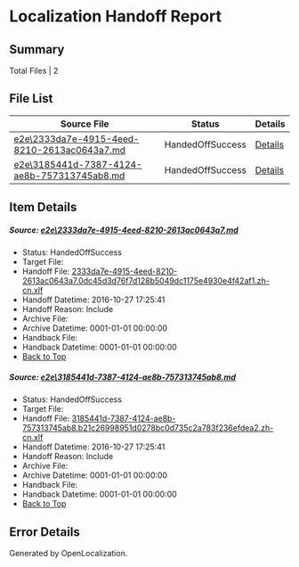 # <a name='report-top'></a> Localization Handoff Report

## Summary
 Total Files | 2

## File List
 Source File | Status | Details 
 ----------- | ------ | ------- 
 [e2e\2333da7e-4915-4eed-8210-2613ac0643a7.md](https://github.com/OpenLocalizationTestOrg/ol-test0/blob/45ccf156eb65353c9f20f91860e75749768c52a2/e2e/2333da7e-4915-4eed-8210-2613ac0643a7.md) | HandedOffSuccess | [Details](#3814ee2e33748d427a0a9acc5735cd3cfdc19cdc1)
 [e2e\3185441d-7387-4124-ae8b-757313745ab8.md](https://github.com/OpenLocalizationTestOrg/ol-test0/blob/45ccf156eb65353c9f20f91860e75749768c52a2/e2e/3185441d-7387-4124-ae8b-757313745ab8.md) | HandedOffSuccess | [Details](#bceb318abdae130ec2c37d36856db81d823b71952)

## Item Details
##### <a name='3814ee2e33748d427a0a9acc5735cd3cfdc19cdc1'></a> Source: [e2e\2333da7e-4915-4eed-8210-2613ac0643a7.md](https://github.com/OpenLocalizationTestOrg/ol-test0/blob/45ccf156eb65353c9f20f91860e75749768c52a2/e2e/2333da7e-4915-4eed-8210-2613ac0643a7.md)
* Status: HandedOffSuccess
* Target File: 
* Handoff File: [2333da7e-4915-4eed-8210-2613ac0643a7.0dc45d3d76f7d128b5049dc1175e4930e4f42af1.zh-cn.xlf](https://github.com/OpenLocalizationTestOrg/ol-test0-handoff/blob/f18f8339b2004392016577ba1ab2fa5e4445c89a/ol-handoff/OpenLocalizationTestOrg/ol-test0-zhcn/shujia/ht/2333da7e-4915-4eed-8210-2613ac0643a7.0dc45d3d76f7d128b5049dc1175e4930e4f42af1.zh-cn.xlf)
* Handoff Datetime: 2016-10-27 17:25:41
* Handoff Reason: Include
* Archive File: 
* Archive Datetime: 0001-01-01 00:00:00
* Handback File: 
* Handback Datetime: 0001-01-01 00:00:00
* [Back to Top](#report-top)

##### <a name='bceb318abdae130ec2c37d36856db81d823b71952'></a> Source: [e2e\3185441d-7387-4124-ae8b-757313745ab8.md](https://github.com/OpenLocalizationTestOrg/ol-test0/blob/45ccf156eb65353c9f20f91860e75749768c52a2/e2e/3185441d-7387-4124-ae8b-757313745ab8.md)
* Status: HandedOffSuccess
* Target File: 
* Handoff File: [3185441d-7387-4124-ae8b-757313745ab8.b21c26998951d0278bc0d735c2a783f236efdea2.zh-cn.xlf](https://github.com/OpenLocalizationTestOrg/ol-test0-handoff/blob/f18f8339b2004392016577ba1ab2fa5e4445c89a/ol-handoff/OpenLocalizationTestOrg/ol-test0-zhcn/shujia/ht/3185441d-7387-4124-ae8b-757313745ab8.b21c26998951d0278bc0d735c2a783f236efdea2.zh-cn.xlf)
* Handoff Datetime: 2016-10-27 17:25:41
* Handoff Reason: Include
* Archive File: 
* Archive Datetime: 0001-01-01 00:00:00
* Handback File: 
* Handback Datetime: 0001-01-01 00:00:00
* [Back to Top](#report-top)


## Error Details

Generated by OpenLocalization.
